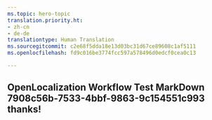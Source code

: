 ```yaml
---
ms.topic: hero-topic
translation.priority.ht:
- zh-cn
- de-de
translationtype: Human Translation
ms.sourcegitcommit: c2e68f5dda18e13d03bc31d67ce89608c1af5111
ms.openlocfilehash: fd9c016be3774fcc597a578496d0edcf0cea0c13

---
```

## OpenLocalization Workflow Test MarkDown 7908c56b-7533-4bbf-9863-9c154551c993 thanks!



<!--HONumber=Jul16_HO3-->


